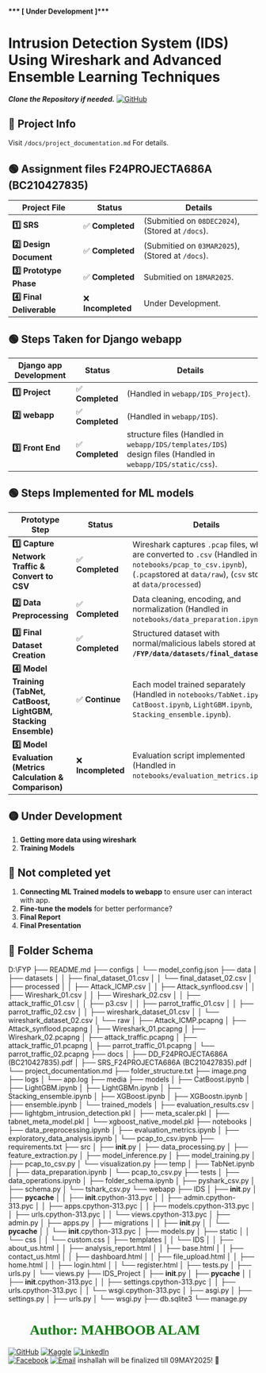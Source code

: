#### ***  [ Under Development ]***
# **Intrusion Detection System (IDS) Using Wireshark and Advanced Ensemble Learning Techniques**

***Clone the Repository if needed.***
[![GitHub](https://img.shields.io/badge/GitHub-visit_repository-indigo?style=for-the-badge&logo=github)](https://github.com/infinity-decoder/FYP) 

## **📁 Project Info**
Visit `/docs/project_documentation.md` For details.

## **🟢 Assignment files F24PROJECTA686A (BC210427835)**

| **Project File** | **Status** | **Details** |
|-----------------|------------|------------|
| **1️⃣ SRS** | ✅ **Completed** | (Submitied on  `08DEC2024`),(Stored at `/docs`). |
| **2️⃣ Design Document** | ✅ **Completed** | (Submitied on  `03MAR2025`),(Stored at `/docs`). |
| **3️⃣ Prototype Phase** | ✅ **Completed** | Submitied on  `18MAR2025`. |
| **4️⃣ Final Deliverable** | ❌ **Incompleted** | Under Development. |



## **🟢 Steps Taken for Django webapp**

| **Django app Development** | **Status** | **Details** |
|-----------------|------------|------------|
| **1️⃣ Project** | ✅ **Completed** | (Handled in `webapp/IDS_Project`). |
| **2️⃣ webapp** | ✅ **Completed** | (Handled in `webapp/IDS`). |
| **3️⃣ Front End** | ✅ **Completed** | structure files (Handled in `webapp/IDS/templates/IDS`) design files (Handled in `webapp/IDS/static/css`). |


## **🟢 Steps Implemented for ML models**
| **Prototype Step** | **Status** | **Details** |
|-----------------|------------|------------|
| **1️⃣ Capture Network Traffic & Convert to CSV** | ✅ **Completed** | Wireshark captures `.pcap` files, which are converted to `.csv` (Handled in `notebooks/pcap_to_csv.ipynb`), (`.pcap`stored at `data/raw`), (`csv` stored at `data/processed`)  |
| **2️⃣ Data Preprocessing** | ✅ **Completed** | Data cleaning, encoding, and normalization (Handled in `notebooks/data_preparation.ipynb`) |
| **3️⃣ Final Dataset Creation** | ✅ **Completed** | Structured dataset with normal/malicious labels stored at **`/FYP/data/datasets/final_dataset.csv`**. |
| **4️⃣ Model Training (TabNet, CatBoost, LightGBM, Stacking Ensemble)** | ✅ **Continue** | Each model trained separately (Handled in `notebooks/TabNet.ipynb`, `CatBoost.ipynb`, `LightGBM.ipynb`, `Stacking_ensemble.ipynb`). |
| **5️⃣ Model Evaluation (Metrics Calculation & Comparison)** | ❌ **Incompleted**  | Evaluation script implemented (Handled in `notebooks/evaluation_metrics.ipynb`). |



## **🟡 Under Development**
1. **Getting more data using wireshark**
2. **Training Models**  

## **🔴 Not completed yet**
1. **Connecting ML Trained models to webapp** to ensure user can interact with app. 
2. **Fine-tune the models** for better performance?
3. **Final Report**
4. **Final Presentation**

## **📁 Folder Schema**
D:\FYP
├── README.md
├── configs
│   └── model_config.json
├── data
│   ├── datasets
│   │   ├── final_dataset_01.csv
│   │   └── final_dataset_02.csv
│   ├── processed
│   │   ├── Attack_ICMP.csv
│   │   ├── Attack_synflood.csv
│   │   ├── Wireshark_01.csv
│   │   ├── Wireshark_02.csv
│   │   ├── attack_traffic_01.csv
│   │   ├── p3.csv
│   │   ├── parrot_traffic_01.csv
│   │   ├── parrot_traffic_02.csv
│   │   ├── wireshark_dataset_01.csv
│   │   └── wireshark_dataset_02.csv
│   └── raw
│       ├── Attack_ICMP.pcapng
│       ├── Attack_synflood.pcapng
│       ├── Wireshark_01.pcapng
│       ├── Wireshark_02.pcapng
│       ├── attack_traffic.pcapng
│       ├── attack_traffic_01.pcapng
│       ├── parrot_traffic_01.pcapng
│       └── parrot_traffic_02.pcapng
├── docs
│   ├── DD_F24PROJECTA686A (BC210427835).pdf
│   ├── SRS_F24PROJECTA686A (BC210427835).pdf
│   └── project_documentation.md
├── folder_structure.txt
├── image.png
├── logs
│   └── app.log
├── media
├── models
│   ├── CatBoost.ipynb
│   ├── LightGBM.ipynb
│   ├── LightGBMn.ipynb
│   ├── Stacking_ensemble.ipynb
│   ├── XGBoost.ipynb
│   ├── XGBoostn.ipynb
│   ├── ensemble.ipynb
│   └── trained_models
│       ├── evaluation_results.csv
│       ├── lightgbm_intrusion_detection.pkl
│       ├── meta_scaler.pkl
│       ├── tabnet_meta_model.pkl
│       └── xgboost_native_model.pkl
├── notebooks
│   ├── data_preprocessing.ipynb
│   ├── evaluation_metrics.ipynb
│   ├── exploratory_data_analysis.ipynb
│   └── pcap_to_csv.ipynb
├── requirements.txt
├── src
│   ├── __init__.py
│   ├── data_processing.py
│   ├── feature_extraction.py
│   ├── model_inference.py
│   ├── model_training.py
│   ├── pcap_to_csv.py
│   └── visualization.py
├── temp
│   ├── TabNet.ipynb
│   ├── data_preparation.ipynb
│   └── pcap_to_csv.py
├── tests
│   ├── data_operations.ipynb
│   ├── folder_schema.ipynb
│   ├── pyshark_csv.py
│   ├── schema.py
│   └── tshark_csv.py
└── webapp
    ├── IDS
    │   ├── __init__.py
    │   ├── __pycache__
    │   │   ├── __init__.cpython-313.pyc
    │   │   ├── admin.cpython-313.pyc
    │   │   ├── apps.cpython-313.pyc
    │   │   ├── models.cpython-313.pyc
    │   │   ├── urls.cpython-313.pyc
    │   │   └── views.cpython-313.pyc
    │   ├── admin.py
    │   ├── apps.py
    │   ├── migrations
    │   │   ├── __init__.py
    │   │   └── __pycache__
    │   │       └── __init__.cpython-313.pyc
    │   ├── models.py
    │   ├── static
    │   │   └── css
    │   │       └── custom.css
    │   ├── templates
    │   │   └── IDS
    │   │       ├── about_us.html
    │   │       ├── analysis_report.html
    │   │       ├── base.html
    │   │       ├── contact_us.html
    │   │       ├── dashboard.html
    │   │       ├── file_upload.html
    │   │       ├── home.html
    │   │       ├── login.html
    │   │       └── register.html
    │   ├── tests.py
    │   ├── urls.py
    │   └── views.py
    ├── IDS_Project
    │   ├── __init__.py
    │   ├── __pycache__
    │   │   ├── __init__.cpython-313.pyc
    │   │   ├── settings.cpython-313.pyc
    │   │   ├── urls.cpython-313.pyc
    │   │   └── wsgi.cpython-313.pyc
    │   ├── asgi.py
    │   ├── settings.py
    │   ├── urls.py
    │   └── wsgi.py
    ├── db.sqlite3
    └── manage.py


<h1 style="font-family: 'poppins'; font-weight: bold; color: Green;">👨‍💻Author: MAHBOOB ALAM</h1>

[![GitHub](https://img.shields.io/badge/GitHub-Profile-blue?style=for-the-badge&logo=github)](https://github.com/infinity-decoder) 
[![Kaggle](https://img.shields.io/badge/Kaggle-Profile-green?style=for-the-badge&logo=kaggle)](https://www.kaggle.com/infinitydecoder) 
[![LinkedIn](https://img.shields.io/badge/LinkedIn-Profile-blue?style=for-the-badge&logo=linkedin)](https://pk.linkedin.com/in/infinitydecoder)  
[![Facebook](https://img.shields.io/badge/Facebook-Profile-blue?style=for-the-badge&logo=facebook)](https://www.facebook.com/infinitydecoder.me) 
[![Email](https://img.shields.io/badge/Email-Contact%20Me-red?style=for-the-badge&logo=email)](mailto:bc210427835mal@vu.edu.pk)
inshallah will be finalized till 09MAY2025! 🚀